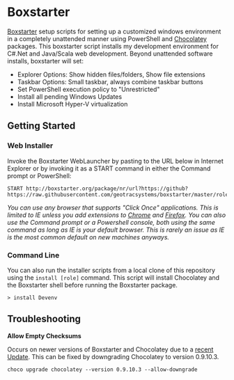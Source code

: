 # Boxstarter

[Boxstarter](http://boxstarter.org/) setup scripts for setting up a customized windows environment in a completely unattended manner using PowerShell and [Chocolatey](https://chocolatey.org/) packages. This boxstarter script installs my development environment for C#.Net and Java/Scala web development. Beyond unattended software installs, boxstarter will set:

* Explorer Options: Show hidden files/folders, Show file extensions
* Taskbar Options: Small taskbar, always combine taskbar buttons
* Set PowerShell execution policy to "Unrestricted"
* Install all pending Windows Updates
* Install Microsoft Hyper-V virtualization



## Getting Started
### Web Installer

Invoke the Boxstarter WebLauncher by pasting to the URL below in Internet Explorer or by invoking it as a START command in either the Command prompt or PowerShell:

```
START http://boxstarter.org/package/nr/url?https://github?https://raw.githubusercontent.com/geotracsystems/boxstarter/master/roles/Devenv.ps1
```

*You can use any browser that supports "Click Once" applications. This is limited to IE unless you add extensions to [Chrome](https://chrome.google.com/webstore/detail/clickonce-for-google-chro/kekahkplibinaibelipdcikofmedafmb) and [Firefox](https://addons.mozilla.org/en-us/firefox/addon/fxclickonce/). You can also use the Command prompt or a Powershell console, both using the same command as long as IE is your default browser. This is rarely an issue as IE is the most common default on new machines anyways.*


### Command Line
You can also run the installer scripts from a local clone of this repository using the `install [role]` command. This script will install Chocolatey and the Boxstarter shell before running the Boxstarter package.

```
> install Devenv
```


## Troubleshooting

**Allow Empty Checksums**

Occurs on newer versions of Boxstarter and Chocolatey due to a [recent Update](https://github.com/mwrock/boxstarter/issues/198). This can be fixed by downgrading Chocolatey to version 0.9.10.3.

```
choco upgrade chocolatey --version 0.9.10.3 --allow-downgrade
```
